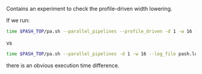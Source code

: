 Contains an experiment to check the profile-driven width lowering.

If we run:

```sh
time $PASH_TOP/pa.sh --parallel_pipelines --profile_driven -d 1 -w 16 --log_file pash.log for-loop.sh
```

vs

```sh
time $PASH_TOP/pa.sh --parallel_pipelines -d 1 -w 16 --log_file pash.log for-loop.sh
```

there is an obvious execution time difference.
